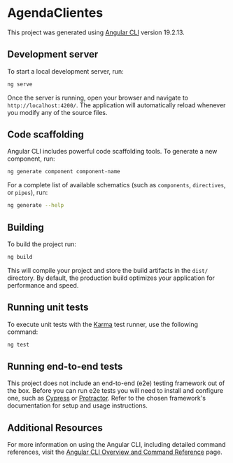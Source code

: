 # AgendaClientes

This project was generated using [Angular CLI](https://github.com/angular/angular-cli) version 19.2.13.

## Development server

To start a local development server, run:

```bash
ng serve
```

Once the server is running, open your browser and navigate to `http://localhost:4200/`. The application will automatically reload whenever you modify any of the source files.

## Code scaffolding

Angular CLI includes powerful code scaffolding tools. To generate a new component, run:

```bash
ng generate component component-name
```

For a complete list of available schematics (such as `components`, `directives`, or `pipes`), run:

```bash
ng generate --help
```

## Building

To build the project run:

```bash
ng build
```

This will compile your project and store the build artifacts in the `dist/` directory. By default, the production build optimizes your application for performance and speed.

## Running unit tests

To execute unit tests with the [Karma](https://karma-runner.github.io) test runner, use the following command:

```bash
ng test
```

## Running end-to-end tests

This project does not include an end-to-end (e2e) testing framework out of the box.
Before you can run e2e tests you will need to install and configure one, such as
[Cypress](https://www.cypress.io/) or [Protractor](https://github.com/angular/protractor).
Refer to the chosen framework's documentation for setup and usage instructions.

## Additional Resources

For more information on using the Angular CLI, including detailed command references, visit the [Angular CLI Overview and Command Reference](https://angular.dev/tools/cli) page.
